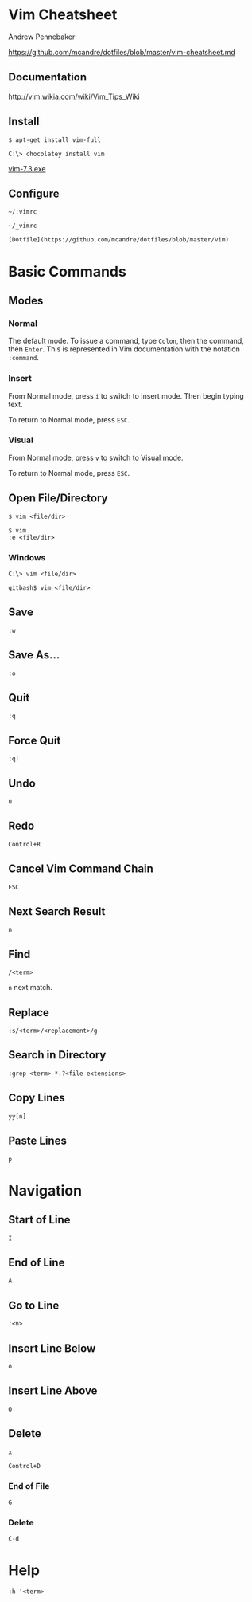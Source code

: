 # Vim Cheatsheet

Andrew Pennebaker

https://github.com/mcandre/dotfiles/blob/master/vim-cheatsheet.md

## Documentation

http://vim.wikia.com/wiki/Vim_Tips_Wiki

## Install

    $ apt-get install vim-full

    C:\> chocolatey install vim

[vim-7.3.exe](http://www.vim.org/download.php#pc)

## Configure

    ~/.vimrc

    ~/_vimrc

    [Dotfile](https://github.com/mcandre/dotfiles/blob/master/vim)

# Basic Commands

## Modes

### Normal

The default mode. To issue a command, type `Colon`, then the command, then `Enter`. This is represented in Vim documentation with the notation `:command`.

### Insert

From Normal mode, press `i` to switch to Insert mode. Then begin typing text.

To return to Normal mode, press `ESC`.

### Visual

From Normal mode, press `v` to switch to Visual mode.

To return to Normal mode, press `ESC`.

## Open File/Directory

    $ vim <file/dir>

    $ vim
    :e <file/dir>

### Windows

    C:\> vim <file/dir>

    gitbash$ vim <file/dir>

## Save

    :w

## Save As...

    :o

## Quit

    :q

## Force Quit

    :q!

## Undo

    u

## Redo

    Control+R

## Cancel Vim Command Chain

    ESC

## Next Search Result

    n

## Find

    /<term>

`n` next match.

## Replace

    :s/<term>/<replacement>/g

## Search in Directory

    :grep <term> *.?<file extensions>

## Copy Lines

    yy[n]

## Paste Lines

    p

# Navigation

## Start of Line

    I

## End of Line

    A

## Go to Line

    :<n>

## Insert Line Below

    o

## Insert Line Above

    O

## Delete

    x

    Control+D

### End of File

    G

### Delete

    C-d

# Help

    :h '<term>
